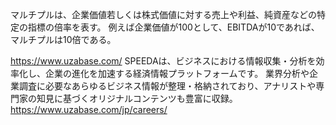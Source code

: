 マルチプルは、企業価値若しくは株式価値に対する売上や利益、純資産などの特定の指標の倍率を表す。 例えば企業価値が100として、EBITDAが10であれば、マルチプルは10倍である。

https://www.uzabase.com/
SPEEDAは、ビジネスにおける情報収集・分析を効率化し、企業の進化を加速する経済情報プラットフォームです。 業界分析や企業調査に必要なあらゆるビジネス情報が整理・格納されており、アナリストや専門家の知見に基づくオリジナルコンテンツも豊富に収録。
https://www.uzabase.com/jp/careers/
